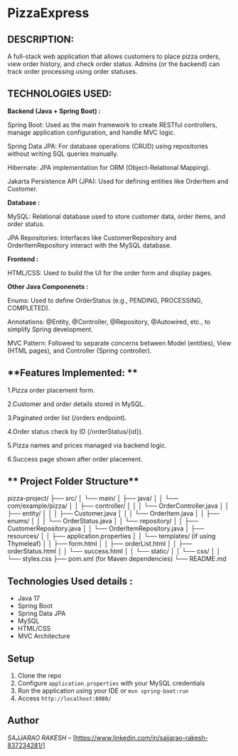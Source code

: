 # PizzaExpress

DESCRIPTION:
-----------
 A full-stack web application that allows customers to place pizza orders, view order history, and check order status. Admins (or the backend) can track order processing using order statuses.
 
TECHNOLOGIES USED:
-----------------
**Backend (Java + Spring Boot) :**

Spring Boot: Used as the main framework to create RESTful controllers, manage application configuration, and handle MVC logic.

Spring Data JPA: For database operations (CRUD) using repositories without writing SQL queries manually.

Hibernate: JPA implementation for ORM (Object-Relational Mapping).

Jakarta Persistence API (JPA): Used for defining entities like OrderItem and Customer.

**Database :**

MySQL: Relational database used to store customer data, order items, and order status.

JPA Repositories: Interfaces like CustomerRepository and OrderItemRepository interact with the MySQL database.

**Frontend :**

HTML/CSS: Used to build the UI for the order form and display pages.

**Other Java Componenets :**

Enums: Used to define OrderStatus (e.g., PENDING, PROCESSING, COMPLETED).

Annotations: @Entity, @Controller, @Repository, @Autowired, etc., to simplify Spring development.

MVC Pattern: Followed to separate concerns between Model (entities), View (HTML pages), and Controller (Spring controller).

**Features Implemented: **
---------------------------

1.Pizza order placement form.

2.Customer and order details stored in MySQL.

3.Paginated order list (/orders endpoint).

4.Order status check by ID (/orderStatus/{id}).

5.Pizza names and prices managed via backend logic.

6.Success page shown after order placement.

** Project Folder Structure**
-----------------------------

pizza-project/
├── src/
│   └── main/
│       ├── java/
│       │   └── com/example/pizza/
│       │       ├── controller/
│       │       │   └── OrderController.java
│       │       ├── entity/
│       │       │   ├── Customer.java
│       │       │   └── OrderItem.java
│       │       ├── enums/
│       │       │   └── OrderStatus.java
│       │       └── repository/
│       │           ├── CustomerRepository.java
│       │           └── OrderItemRepository.java
│       ├── resources/
│       │   ├── application.properties
│       │   └── templates/ (if using Thymeleaf)
│       │       ├── form.html
│       │       ├── orderList.html
│       │       ├── orderStatus.html
│       │       └── success.html
│       │   └── static/
│       │       └── css/
│       │           └── styles.css
├── pom.xml (for Maven dependencies)
└── README.md


## Technologies Used details : 
- Java 17
- Spring Boot
- Spring Data JPA
- MySQL
- HTML/CSS
- MVC Architecture

## Setup
1. Clone the repo
2. Configure `application.properties` with your MySQL credentials
3. Run the application using your IDE or `mvn spring-boot:run`
4. Access `http://localhost:8080/`

## Author

_SAJJARAO RAKESH_ – [https://www.linkedin.com/in/sajjarao-rakesh-837234281/]




